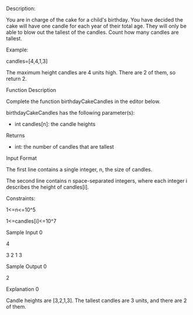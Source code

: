 Description:

You are in charge of the cake for a child's birthday. You have decided the cake will have one candle for each year of their total age. They will only be able to blow out the tallest of the candles. Count how many candles are tallest.

Example:

candles=[4,4,1,3]

The maximum height candles are 4 units high. There are 2 of them, so return 2.

Function Description

Complete the function birthdayCakeCandles in the editor below.

birthdayCakeCandles has the following parameter(s):

* int candles[n]: the candle heights

Returns

* int: the number of candles that are tallest

Input Format

The first line contains a single integer, n, the size of candles.

The second line contains n space-separated integers, where each integer i describes the height of candles[i].

Constraints:

1<=n<=10^5

1<=candles[i]<=10^7

Sample Input 0

4

3 2 1 3

Sample Output 0

2

Explanation 0

Candle heights are [3,2,1,3]. The tallest candles are 3 units, and there are 2 of them.
